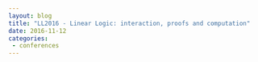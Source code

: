 ```yaml
---
layout: blog
title: "LL2016 - Linear Logic: interaction, proofs and computation"
date: 2016-11-12
categories:
 - conferences
---
```


